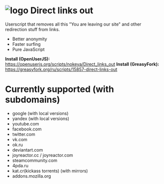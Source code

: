 # ![logo](https://raw.githubusercontent.com/nokeya/direct-links-out/master/icon.png) Direct links out
Userscript that removes all this "You are leaving our site" and other redirection stuff from links.

- Better anonymity
- Faster surfing
- Pure JavaScript

__Install (OpenUserJS):__ https://openuserjs.org/scripts/nokeya/Direct_links_out
__Install (GreasyFork):__ https://greasyfork.org/ru/scripts/15857-direct-links-out

# Currently supported (with subdomains)
- google (with local versions)
- yandex (with local versions)
- youtube.com
- facebook.com
- twitter.com
- vk.com
- ok.ru
- deviantart.com
- joyreactor.cc / joyreactor.com
- steamcommunity.com
- 4pda.ru
- kat.cr(kickass torrents) (with mirrors)
- addons.mozilla.org
